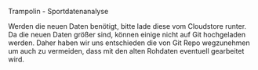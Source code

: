 Trampolin - Sportdatenanalyse

Werden die neuen Daten benötigt, bitte lade diese vom Cloudstore runter.
Da die neuen Daten größer sind, können einige nicht auf Git hochgeladen werden. 
Daher haben wir uns entschieden die von Git Repo wegzunehmen um auch zu vermeiden, dass mit den alten Rohdaten eventuell gearbeitet wird.